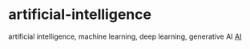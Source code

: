 # artificial-intelligence
artificial intelligence, machine learning, deep learning, generative AI
[AI](images/ai-ml-dl-gai.png)
